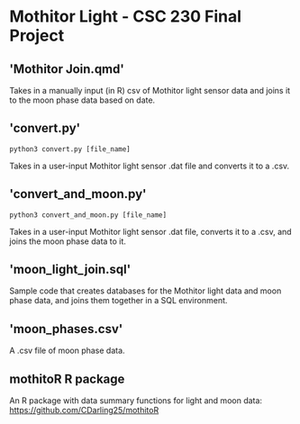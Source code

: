 # Mothitor Light - CSC 230 Final Project

## 'Mothitor Join.qmd'

Takes in a manually input (in R) csv of Mothitor light sensor data and joins it to the moon phase data based on date.

## 'convert.py'

`python3 convert.py [file_name]`

Takes in a user-input Mothitor light sensor .dat file and converts it to a .csv.

## 'convert_and_moon.py'

`python3 convert_and_moon.py [file_name]`

Takes in a user-input Mothitor light sensor .dat file, converts it to a .csv, and joins the moon phase data to it.

## 'moon_light_join.sql'

Sample code that creates databases for the Mothitor light data and moon phase data, and joins them together in a SQL environment.

## 'moon_phases.csv'

A .csv file of moon phase data.

## mothitoR R package

An R package with data summary functions for light and moon data:
https://github.com/CDarling25/mothitoR
